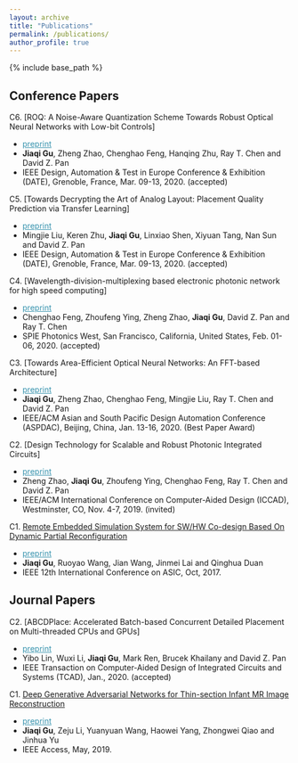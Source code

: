 ```yaml
---
layout: archive
title: "Publications"
permalink: /publications/
author_profile: true
---
```


{% include base_path %}

Conference Papers
-------

C6. [ROQ: A Noise-Aware Quantization Scheme Towards Robust Optical Neural Networks with Low-bit Controls]
   * <a href="/publications/papers/ONN_DATE2020_Gu.pdf" style="color:#3793ae">preprint</a>
   * **Jiaqi Gu**, Zheng Zhao, Chenghao Feng, Hanqing Zhu, Ray T. Chen and David Z. Pan
   * IEEE Design, Automation & Test in Europe Conference & Exhibition (DATE), Grenoble, France, Mar. 09-13, 2020. (accepted)

C5. [Towards Decrypting the Art of Analog Layout: Placement Quality Prediction via Transfer Learning]
   * <a href="/publications/papers/ANALOG_DATE2020_Gu.pdf" style="color:#3793ae">preprint</a>
   * Mingjie Liu, Keren Zhu, **Jiaqi Gu**, Linxiao Shen, Xiyuan Tang, Nan Sun and David Z. Pan
   * IEEE Design, Automation & Test in Europe Conference & Exhibition (DATE), Grenoble, France, Mar. 09-13, 2020. (accepted)

C4. [Wavelength-division-multiplexing based electronic photonic network for high speed computing]
   * <a href="/publications/papers/ONN_DATE2020_Gu.pdf" style="color:#3793ae">preprint</a>
   * Chenghao Feng, Zhoufeng Ying, Zheng Zhao, **Jiaqi Gu**, David Z. Pan and Ray T. Chen
   * SPIE Photonics West, San Francisco, California, United States, Feb. 01-06, 2020. (accepted)

C3. [Towards Area-Efficient Optical Neural Networks: An FFT-based Architecture]
   * <a href="/publications/papers/ONN_ASPDAC2020_Gu.pdf" style="color:#3793ae">preprint</a>
   * **Jiaqi Gu**, Zheng Zhao, Chenghao Feng, Mingjie Liu, Ray T. Chen and David Z. Pan
   * IEEE/ACM Asian and South Pacific Design Automation Conference (ASPDAC), Beijing, China, Jan. 13-16, 2020. (Best Paper Award)

C2. [Design Technology for Scalable and Robust Photonic Integrated Circuits]
   * <a href="/publications/papers/ONN_ICCAD2019_Gu.pdf" style="color:#3793ae">preprint</a>
   * Zheng Zhao, **Jiaqi Gu**, Zhoufeng Ying, Chenghao Feng, Ray T. Chen and David Z. Pan
   * IEEE/ACM International Conference on Computer-Aided Design (ICCAD), Westminster, CO, Nov. 4-7, 2019. (invited)

C1. [Remote Embedded Simulation System for SW/HW Co-design Based On Dynamic Partial Reconfiguration](https://doi.org/10.1109/ASICON.2017.8252498)
   * <a href="/publications/papers/FPGA_ASICON2017_Gu.pdf" style="color:#3793ae">preprint</a>
   * **Jiaqi Gu**, Ruoyao Wang, Jian Wang, Jinmei Lai and Qinghua Duan
   * IEEE 12th International Conference on ASIC, Oct, 2017.


Journal Papers
-------
C2. [ABCDPlace: Accelerated Batch-based Concurrent Detailed Placement on Multi-threaded CPUs and GPUs]
   * <a href="/publications/papers/PD_TCAD2020_Gu.pdf" style="color:#3793ae">preprint</a>
   * Yibo Lin, Wuxi Li, **Jiaqi Gu**, Mark Ren, Brucek Khailany and David Z. Pan
   * IEEE Transaction on Computer-Aided Design of Integrated Circuits and Systems (TCAD), Jan., 2020. (accepted)

C1. [Deep Generative Adversarial Networks for Thin-section Infant MR Image Reconstruction](https://doi.org/10.1109/ACCESS.2019.2918926)
   * <a href="/publications/papers/ML_IEEEACCESS2019_Gu.pdf" style="color:#3793ae">preprint</a>
   * **Jiaqi Gu**, Zeju Li, Yuanyuan Wang, Haowei Yang, Zhongwei Qiao and Jinhua Yu
   * IEEE Access, May, 2019.
